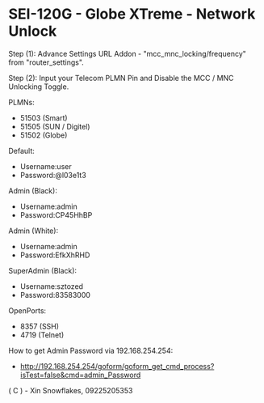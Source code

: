 # SEI-120G - Globe XTreme - Network Unlock
Step (1): Advance Settings URL Addon - "mcc_mnc_locking/frequency" from "router_settings".

Step (2): Input your Telecom PLMN Pin and Disable the MCC / MNC Unlocking Toggle.

PLMNs:
* 51503 (Smart)
* 51505 (SUN / Digitel)
* 51502 (Globe)

Default:
* Username:user
* Password:@l03e1t3

Admin (Black):
* Username:admin
* Password:CP45HhBP

Admin (White):
* Username:admin
* Password:EfkXhRHD

SuperAdmin (Black):
* Username:sztozed
* Password:83583000

OpenPorts:
* 8357 (SSH)
* 4719 (Telnet)

How to get Admin Password via 192.168.254.254:
* http://192.168.254.254/goform/goform_get_cmd_process?isTest=false&cmd=admin_Password


( C ) - Xin Snowflakes, 09225205353
